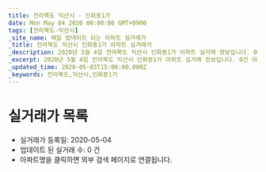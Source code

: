 ```yaml
---
title: 전라북도 익산시 - 인화동1가
date: Mon May 04 2020 00:00:00 GMT+0900
tags: [전라북도-익산시]
_site_name: 매일 업데이트 되는 아파트 실거래가
_title: 전라북도 익산시 인화동1가 아파트 실거래가
_description: 2020년 5월 4일 전라북도 익산시 인화동1가 아파트 실거래 정보입니다. 0건 아파트 정보가 있습니다.
_excerpt: 2020년 5월 4일 전라북도 익산시 인화동1가 아파트 실거래 정보입니다. 0건 아파트 정보가 있습니다.
_updated_time: 2020-05-03T15:00:00.000Z
_keywords: 전라북도,익산시,인화동1가
---
```






# 실거래가 목록
- 실거래가 등록일: 2020-05-04
- 업데이트 된 실거래 수: 0 건
- 아파트명을 클릭하면 외부 검색 페이지로 연결됩니다.




